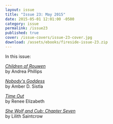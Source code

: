 ```yaml
---
layout: issue
title: "Issue 23: May 2015"
date: 2015-05-01 12:01:00 -0500
category: issue
permalink: /issue23
published: true
cover: /issue-covers/issue-23-cover.jpg
download: /assets/ebooks/fireside-issue-23.zip
---
```


In this issue:

[_Children of Rouwen_](/issue23/chapter/children-of-rouwen/)<br/>
by Andrea Phillips

[_Nobody's Goddess_](/issue23/chapter/nobodys-goddess/)<br/>
by Amber D. Sistla

[_Time Out_](/issue23/chapter/time-out/)<br/>
by Renee Elizabeth

[_She Wolf and Cub: Chapter Seven_](/issue23/chapter/she-wolf-and-cub-chapter-eight/)<br/>
by Lilith Saintcrow
